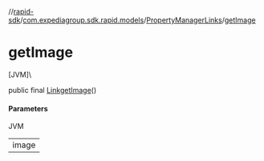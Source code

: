 //[rapid-sdk](../../../index.md)/[com.expediagroup.sdk.rapid.models](../index.md)/[PropertyManagerLinks](index.md)/[getImage](get-image.md)

# getImage

[JVM]\

public final [Link](../-link/index.md)[getImage](get-image.md)()

#### Parameters

JVM

| |
|---|
| image |
